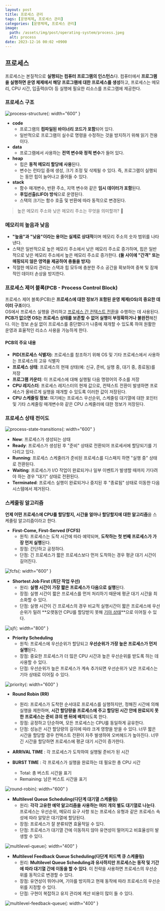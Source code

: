 ```yaml
---
layout: post
title: 프로세스 관리
tags: [운영체제, 프로세스 관리]
categories: [운영체제, 프로세스 관리]
image:
  path: /assets/img/post/operating-system/process.jpeg
  alt: process
date: 2023-12-16 00:02 +0900
---
```


## 프로세스

프로세스는 본질적으로 **실행되는 컴퓨터 프로그램의 인스턴스**다. 컴퓨터에서 **프로그램을 실행하면 운영 체제에서 해당 프로그램에 대한 프로세스를 생성**하고, 프로세스는 메모리, CPU 시간, 입출력(I/O) 등 실행에 필요한 리소스를 프로그램에 제공한다.

### 프로세스 구조

![process-structure](/assets/img/post/operating-system/process-structure.png){: width="600" }

- **code**
  - 프로그램의 **컴파일된 바이너리 코드가 포함**되어 있다.
  - 일반적으로 프로그램이 실수로 명령을 수정하는 것을 방지하기 위해 읽기 전용이다.
- **data**
  - 프로그램에서 사용하는 **전역 변수와 정적 변수**가 들어 있다.
- **heap**
  - 힙은 **동적 메모리 할당에 사용**된다.
  - 변수는 런타임 중에 생성, 크기 조정 및 삭제될 수 있다. 즉, 프로그램이 실행되는 동안 힙이 늘어나고 줄어들 수 있다.
- **stack**
  - 함수 매개변수, 반환 주소, 지역 변수와 같은 **임시 데이터가 포함**된다.
  - **후입선출(LIFO) 방식**으로 운영된다.
  - 스택의 크기는 함수 호출 및 반환에 따라 동적으로 변경된다.

> 높은 메모리 주소와 낮은 메모리 주소는 무엇을 의미할까? 🧐

### 메모리의 높음과 낮음

- **"높음"과 "낮음"이라는 용어는 실제로 상대적**이며 메모리 주소의 숫자 범위를 나타낸다.
- 스택은 일반적으로 높은 메모리 주소에서 낮은 메모리 주소로 증가하며, 힙은 일반적으로 낮은 메모리 주소에서 높은 메모리 주소로 증가한다. **(둘 사이에 "간격" 또는 매핑되지 않은 영역을 제공하여 충돌을 방지)**
- 적절한 메모리 관리는 스택과 힙 모두에 충분한 주소 공간을 확보하여 중복 및 잠재적인 데이터 손상을 방지한다.

### 프로세스 제어 블록(PCB - Process Control Block)

프로세스 제어 블록(PCB)은 **프로세스에 대한 정보가 포함된 운영 체제(OS)의 중요한 데이터 구조**이다. <br>
OS에서 프로세스 실행을 관리하고 [프로세스 간 컨텍스트 전환](https://ko.wikipedia.org/wiki/%EB%AC%B8%EB%A7%A5_%EA%B5%90%ED%99%98)을 수행하는 데 사용된다. **PCB가 없으면 OS는 프로세스 상태를 보존할 수 없어 실행이 부정확하거나 불완전**해진다. 이는 정보 손실 없이 프로세스를 중단했다가 나중에 재개할 수 있도록 하여 원활한 운영과 효율적인 리소스 사용을 가능하게 한다.

#### PCB의 주요 내용

- **PID(프로세스 식별자)**: 프로세스를 참조하기 위해 OS 및 기타 프로세스에서 사용하는 프로세스의 고유 식별자
- **프로세스 상태**: 프로세스의 현재 상태(예: 신규, 준비, 실행 중, 대기 중, 종료됨)를 저장
- **프로그램 카운터**: 이 프로세스에 대해 실행될 다음 명령어의 주소를 저장
- **CPU 레지스터**: 프로세스 레지스터의 현재 값으로, 컨텍스트 전환이 발생하면 프로세스가 올바르게 실행을 재개할 수 있도록 이러한 값이 저장된다.
- **CPU 스케줄링 정보**: 여기에는 프로세스 우선순위, 스케줄링 대기열에 대한 포인터 및 기타 스케줄링 매개변수와 같은 CPU 스케줄러에 대한 정보가 저장된다.

### 프로세스 상태 전이도

![process-state-transitions](/assets/img/post/operating-system/process-state-transitions.png){: width="600" }

- **New**: 프로세스가 생성되는 상태
- **Ready**: 프로세스가 생성된 후 "준비" 상태로 전환되어 프로세서에 할당되기를 기다리고 있다.
- **Running**: 프로세스 스케줄러가 준비된 프로세스를 디스패치 하면 "실행 중" 상태로 전환된다.
- **Waiting**: 프로세스가 I/O 작업이 완료되거나 일부 이벤트가 발생할 때까지 기다려야 하는 경우 "대기" 상태로 전환된다.
- **Terminated**: 프로세스 실행이 완료되거나 중지된 후 "종료됨" 상태로 이동한 다음 시스템에서 제거된다.

### 스케줄링 알고리즘

**언제 어떤 프로세스에 CPU를 할당할지, 시간을 얼마나 할당할지에 대한 알고리즘**을 스케줄링 알고리즘이라고 한다.

- **First-Come, First-Served (FCFS)**
  - 원칙: 프로세스는 도착 시간에 따라 예약되며, **도착하는 첫 번째 프로세스가 가장 먼저 실행**된다.
  - 장점: 간단하고 공정하다.
  - 단점: 긴 프로세스가 짧은 프로세스보다 먼저 도착하는 경우 평균 대기 시간이 길어진다.

![fcfs](/assets/img/post/operating-system/fcfs.png){: width="600" }

- **Shortest Job First (최단 작업 우선)**
  - 원리: **실행 시간이 가장 짧은 프로세스가 다음으로 실행**된다.
  - 장점: 실행 시간이 짧은 프로세스를 먼저 처리하기 때문에 평균 대기 시간을 최소화할 수 있다.
  - 단점: 실행 시간이 긴 프로세스의 경우 비교적 실행시간이 짧은 프로세스에 우선순위가 밀려 **오랫동안 CPU를 할당받지 못해 [기아 상태](https://ko.wikipedia.org/wiki/%EA%B8%B0%EC%95%84_%EC%83%81%ED%83%9C)**으로 이어질 수 있다.

![sjf](/assets/img/post/operating-system/sjf.png){: width="800" }

- **Priority Scheduling**
  - 원칙: 프로세스에 우선순위가 할당되고 **우선순위가 가장 높은 프로세스가 먼저 실행**된다.
  - 장점: 중요한 프로세스가 더 많은 CPU 시간과 높은 우선순위를 받도록 하는 데 사용할 수 있다.
  - 단점: 우선순위가 높은 프로세스가 계속 추가되면 우선순위가 낮은 프로세스는 기아 상태로 이어질 수 있다.

![priority](/assets/img/post/operating-system/priority.webp){: width="600" }

- **Round Robin (RR)**

  - 원리: 프로세스가 도착한 순서대로 프로세스를 실행하지만, 정해진 시간에 의해 실행을 제한하며, **시간 할당량을 프로세스에 주고 할당된 시간 안에 완료되지 못한 프로세스는 준비 큐의 맨 뒤에 배치**되도록 한다.
  - 장점: 공정하고 단순하며, 모든 프로세스는 CPU를 동일하게 공유한다.
  - 단점: 성능은 시간 할당량의 길이에 따라 크게 영향을 받을 수 있다. 너무 짧은 시간을 할당할 경우 컨텍스트 전환이 자주 발생하여 오버헤드가 높아진다. 너무 긴 시간을 할당하면 프로세스에 평균 대기 시간이 증가한다.

- **ARRIVAL TIME** : 각 프로세스가 도착하여 실행될 준비가 된 시간
- **BURST TIME** : 각 프로세스가 실행을 완료하는 데 필요한 총 CPU 시간 <br>
  - Total: 총 버스트 시간을 표기
  - Remaining: 남은 버스트 시간을 표기

![round-robin](/assets/img/post/operating-system/round-robin.jpg){: width="600" }

- **Multilevel Queue Scheduling(다단계 대기열 스케줄링)**
  - 원리: **각각 고유한 예약 알고리즘을 사용하는 여러 개의 별도 대기열로 나눈다**. 프로세스는 우선순위, 메모리 요구 사항 또는 프로세스 유형과 같은 프로세스 속성에 따라 알맞은 대기열에 할당된다.
  - 장점: 프로세스가 잘 분류되면 효율적일 수 있다.
  - 단점: 프로세스가 대기열 간에 이동하지 않아 유연성이 떨어지고 비효율성이 발생할 수 있다.

![multilevel-queue](/assets/img/post/operating-system/multilevel-queue.png){: width="400" }

- **Multilevel Feedback Queue Scheduling(다단계 피드백 큐 스케줄링)**
  - 원리: **Multilevel Queue Scheduling과 유사하지만 프로세스는 동작 및 기간에 따라 대기열 간에 이동을 할 수 있다**. 이 전략을 사용하면 프로세스의 우선순위를 동적으로 변경할 수 있다.
  - 장점: 유연성이 뛰어나며, 기아를 방지하고 현재 동작에 따라 프로세스의 우선순위를 지정할 수 있다.
  - 단점: 구현이 복잡하고 유지 관리에 계산 비용이 많이 들 수 있다.

![multilevel-feedback-queue](/assets/img/post/operating-system/multilevel-feedback-queue.png){: width="400" }
